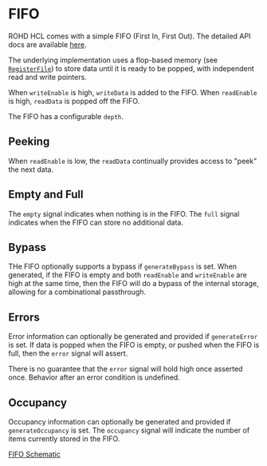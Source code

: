 # FIFO

ROHD HCL comes with a simple FIFO (First In, First Out).  The detailed API docs are available [here](https://intel.github.io/rohd-hcl/rohd_hcl/Fifo-class.html).

The underlying implementation uses a flop-based memory (see [`RegisterFile`](https://intel.github.io/rohd-hcl/rohd_hcl/RegisterFile-class.html)) to store data until it is ready to be popped, with independent read and write pointers.

When `writeEnable` is high, `writeData` is added to the FIFO.  When `readEnable` is high, `readData` is popped off the FIFO.

The FIFO has a configurable `depth`.

## Peeking

When `readEnable` is low, the `readData` continually provides access to "peek" the next data.

## Empty and Full

The `empty` signal indicates when nothing is in the FIFO.  The `full` signal indicates when the FIFO can store no additional data.

## Bypass

THe FIFO optionally supports a bypass if `generateBypass` is set.  When generated, if the FIFO is empty and both `readEnable` and `writeEnable` are high at the same time, then the FIFO will do a bypass of the internal storage, allowing for a combinational passthrough.

## Errors

Error information can optionally be generated and provided if `generateError` is set.  If data is popped when the FIFO is empty, or pushed when the FIFO is full, then the `error` signal will assert.

There is no guarantee that the `error` signal will hold high once asserted once.  Behavior after an error condition is undefined.

## Occupancy

Occupancy information can optionally be generated and provided if `generateOccupancy` is set.  The `occupancy` signal will indicate the number of items currently stored in the FIFO.

[FIFO Schematic](https://desmonddak.github.io/rohd-hcl/Fifo.html)
